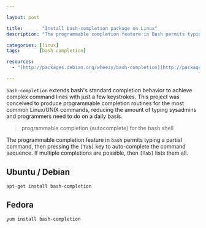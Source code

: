 ```yaml
---

layout: post

title:       "Install bash-completion package on Linux"
description: "The programmable completion feature in Bash permits typing a partial command, then pressing the [Tab] key to auto-complete the command sequence."

categories: [linux]
tags:       [bash completion]

resources:
  - "[http://packages.debian.org/wheezy/bash-completion](http://packages.debian.org/wheezy/bash-completion)"

---
```



`bash-completion` extends bash's standard completion behavior to achieve complex command lines with just a few keystrokes.
This project was conceived to produce programmable completion routines for the most common Linux/UNIX commands, reducing the amount of typing sysadmins and programmers need to do on a daily basis.

> programmable completion (autocomplete) for the bash shell

The programmable completion feature in `bash` permits typing a partial command, then pressing the `[Tab]` key to auto-complete the command sequence.
If multiple completions are possible, then `[Tab]` lists them all.


## Ubuntu / Debian

```terminal
apt-get install bash-completion
```


## Fedora

```terminal
yum install bash-completion
```
